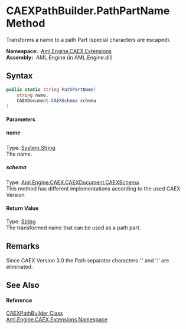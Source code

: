 CAEXPathBuilder.PathPartName Method
===================================
Transforms a name to a path Part (special characters are escaped).

  **Namespace:**  [Aml.Engine.CAEX.Extensions][1]  
  **Assembly:**  AML.Engine (in AML.Engine.dll)

Syntax
------

```csharp
public static string PathPartName(
	string name,
	CAEXDocument.CAEXSchema schema
)
```

#### Parameters

##### *name*
Type: [System.String][2]  
 The name.

##### *schema*
Type: [Aml.Engine.CAEX.CAEXDocument.CAEXSchema][3]  
This method has different implementations according to the used CAEX Version

#### Return Value
Type: [String][2]  
 The transformed name that can be used as a path part. 

Remarks
-------
 Since CAEX Version 3.0 the Path separator characters '.' and ':' are eliminated. 

See Also
--------

#### Reference
[CAEXPathBuilder Class][4]  
[Aml.Engine.CAEX.Extensions Namespace][1]  

[1]: ../README.md
[2]: https://docs.microsoft.com/dotnet/api/system.string
[3]: ../../Aml.Engine.CAEX/CAEXDocument_CAEXSchema/README.md
[4]: README.md
[5]: https://www.automationml.org
[6]: ../../icons/logoShade.png